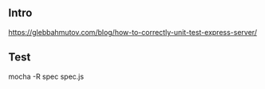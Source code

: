## Intro

https://glebbahmutov.com/blog/how-to-correctly-unit-test-express-server/

## Test

mocha -R spec spec.js
